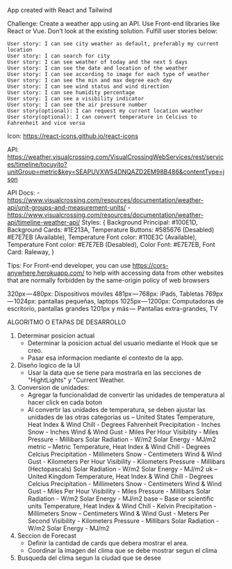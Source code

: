 App created with React and Tailwind

Challenge: Create a weather app using an API. Use Front-end libraries like React or Vue. Don’t look at the existing solution. Fulfill user stories below:

    User story: I can see city weather as default, preferably my current location
    User story: I can search for city
    User story: I can see weather of today and the next 5 days
    User story: I can see the date and location of the weather
    User story: I can see according to image for each type of weather
    User story: I can see the min and max degree each day
    User story: I can see wind status and wind direction
    User story: I can see humidity percentage
    User story: I can see a visibility indicator
    User story: I can see the air pressure number
    User story(optional): I can request my current location weather
    User story(optional): I can convert temperature in Celcius to Fahrenheit and vice versa

Icon: https://react-icons.github.io/react-icons

API: https://weather.visualcrossing.com/VisualCrossingWebServices/rest/services/timeline/tocuyito?unitGroup=metric&key=SEAPUVXW54DNQAZD2EM98B486&contentType=json


API Docs: 
    - https://www.visualcrossing.com/resources/documentation/weather-api/unit-groups-and-measurement-units/
    - https://www.visualcrossing.com/resources/documentation/weather-api/timeline-weather-api/
Styles: {
    Background Principal: #100E1D,
    Background Cards: #1E213A,
    Temperature Buttons: #585676 (Desabled) #E7E7EB (Available),
    Temperature Font color: #110E3C (Available),
    Temperature Font color: #E7E7EB (Desabled),
    Color Font: #E7E7EB,
    Font Card: Raleway,
}

Tips: For Front-end developer, you can use https://cors-anywhere.herokuapp.com/ to help with accessing data from other websites that are normally forbidden by the same-origin policy of web browsers

320px — 480px: Dispositivos móviles
481px — 768px: iPads, Tabletas
769px — 1024px: pantallas pequeñas, laptops
1025px — 1200px: Computadoras de escritorio, pantallas grandes
1201px y más —  Pantallas extra-grandes, TV

ALGORITMO O ETAPAS DE DESARROLLO
1. Determinar posicion actual
    - Determinar la posicion actual del usuario mediante el Hook que se creo.
    - Pasar esa informacion mediante el contexto de la app.
2. Diseño logico de la UI
    - Usar la data que se tiene para mostrarla en las secciones de "HightLights" y "Current Weather.
3. Conversion de unidades:
    - Agregar la funcionalidad de convertir las unidades de temperatura al hacer click en cada boton
    - Al convertir las unidades de temperatura, se deben ajustar las unidades de las otras categorias
        us – United States
            Temperature, Heat Index & Wind Chill - Degrees Fahrenheit
            Precipitation - Inches
            Snow - Inches
            Wind & Wind Gust - Miles Per Hour
            Visibility - Miles
            Pressure - Millibars
            Solar Radiation - W/m2
            Solar Energy - MJ/m2
        metric – Metric
            Temperature, Heat Index & Wind Chill - Degrees Celcius
            Precipitation - Millimeters
            Snow - Centimeters
            Wind & Wind Gust - Kilometers Per Hour
            Visibility - Kilometers
            Pressure - Millibars (Hectopascals)
            Solar Radiation - W/m2
            Solar Energy - MJ/m2
        uk – United Kingdom
            Temperature, Heat Index & Wind Chill - Degrees Celcius
            Precipitation - Millimeters
            Snow - Centimeters
            Wind & Wind Gust - Miles Per Hour
            Visibility - Miles
            Pressure - Millibars
            Solar Radiation - W/m2
            Solar Energy - MJ/m2
        base – Base or scientific units
            Temperature, Heat Index & Wind Chill - Kelvin
            Precipitation - Millimeters
            Snow - Centimeters
            Wind & Wind Gust - Meters Per Second
            Visibility - Kilometers
            Pressure - Millibars
            Solar Radiation - W/m2
            Solar Energy - MJ/m2   
4. Seccion de Forecast
    - Definir la cantidad de cards que debera mostrar el area.
    - Coordinar la imagen del clima que se debe mostrar segun el clima
5. Busqueda del clima segun la ciudad que se desee